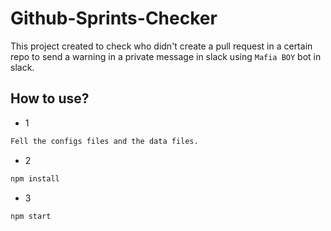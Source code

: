 # Github-Sprints-Checker


This project created to check who didn't create a pull request in a certain repo to
send a warning in a private message in slack using `Mafia BOY` bot in slack.


##  How to use?


* 1  
```sh
Fell the configs files and the data files.
```
* 2 
```sh
npm install
```
* 3 
 ```sh
npm start
```
